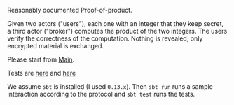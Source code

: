 Reasonably documented Proof-of-product.

Given two actors ("users"), each one with an integer that they keep secret, a third actor ("broker") computes the product of the two integers. The users verify the correctness of the computation. Nothing is revealed; only encrypted material is exchanged.

Please start from [Main](src/main/scala/pop/Main.scala).

Tests are [here](src/test/scala/pop/DJSpec.scala) and [here](src/test/scala/pop/UserSpec.scala)

We assume `sbt` is installed (I used `0.13.x`). 
Then `sbt run` runs a sample interaction according to the protocol
and `sbt test` runs the tests.
